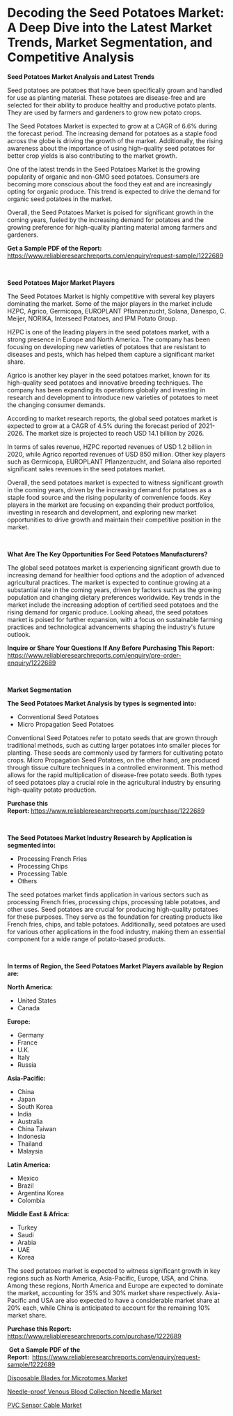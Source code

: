 <p><h1>Decoding the Seed Potatoes Market: A Deep Dive into the Latest Market Trends, Market Segmentation, and Competitive Analysis</h1></p><p><strong>Seed Potatoes Market Analysis and Latest Trends</strong></p>
<p><p>Seed potatoes are potatoes that have been specifically grown and handled for use as planting material. These potatoes are disease-free and are selected for their ability to produce healthy and productive potato plants. They are used by farmers and gardeners to grow new potato crops.</p><p>The Seed Potatoes Market is expected to grow at a CAGR of 6.6% during the forecast period. The increasing demand for potatoes as a staple food across the globe is driving the growth of the market. Additionally, the rising awareness about the importance of using high-quality seed potatoes for better crop yields is also contributing to the market growth.</p><p>One of the latest trends in the Seed Potatoes Market is the growing popularity of organic and non-GMO seed potatoes. Consumers are becoming more conscious about the food they eat and are increasingly opting for organic produce. This trend is expected to drive the demand for organic seed potatoes in the market.</p><p>Overall, the Seed Potatoes Market is poised for significant growth in the coming years, fueled by the increasing demand for potatoes and the growing preference for high-quality planting material among farmers and gardeners.</p></p>
<p><strong>Get a Sample PDF of the Report:&nbsp;</strong> <a href="https://www.reliableresearchreports.com/enquiry/request-sample/1222689">https://www.reliableresearchreports.com/enquiry/request-sample/1222689</a></p>
<p>&nbsp;</p>
<p><strong>Seed Potatoes Major Market Players</strong></p>
<p><p>The Seed Potatoes Market is highly competitive with several key players dominating the market. Some of the major players in the market include HZPC, Agrico, Germicopa, EUROPLANT Pflanzenzucht, Solana, Danespo, C. Meijer, NORIKA, Interseed Potatoes, and IPM Potato Group.</p><p>HZPC is one of the leading players in the seed potatoes market, with a strong presence in Europe and North America. The company has been focusing on developing new varieties of potatoes that are resistant to diseases and pests, which has helped them capture a significant market share.</p><p>Agrico is another key player in the seed potatoes market, known for its high-quality seed potatoes and innovative breeding techniques. The company has been expanding its operations globally and investing in research and development to introduce new varieties of potatoes to meet the changing consumer demands.</p><p>According to market research reports, the global seed potatoes market is expected to grow at a CAGR of 4.5% during the forecast period of 2021-2026. The market size is projected to reach USD 14.1 billion by 2026.</p><p>In terms of sales revenue, HZPC reported revenues of USD 1.2 billion in 2020, while Agrico reported revenues of USD 850 million. Other key players such as Germicopa, EUROPLANT Pflanzenzucht, and Solana also reported significant sales revenues in the seed potatoes market.</p><p>Overall, the seed potatoes market is expected to witness significant growth in the coming years, driven by the increasing demand for potatoes as a staple food source and the rising popularity of convenience foods. Key players in the market are focusing on expanding their product portfolios, investing in research and development, and exploring new market opportunities to drive growth and maintain their competitive position in the market.</p></p>
<p>&nbsp;</p>
<p><strong>What Are The Key Opportunities For Seed Potatoes Manufacturers?</strong></p>
<p><p>The global seed potatoes market is experiencing significant growth due to increasing demand for healthier food options and the adoption of advanced agricultural practices. The market is expected to continue growing at a substantial rate in the coming years, driven by factors such as the growing population and changing dietary preferences worldwide. Key trends in the market include the increasing adoption of certified seed potatoes and the rising demand for organic produce. Looking ahead, the seed potatoes market is poised for further expansion, with a focus on sustainable farming practices and technological advancements shaping the industry's future outlook.</p></p>
<p><strong>Inquire or Share Your Questions If Any Before Purchasing This Report:</strong> <a href="https://www.reliableresearchreports.com/enquiry/pre-order-enquiry/1222689">https://www.reliableresearchreports.com/enquiry/pre-order-enquiry/1222689</a></p>
<p>&nbsp;</p>
<p><strong>Market Segmentation</strong></p>
<p><strong>The Seed Potatoes Market Analysis by types is segmented into:</strong></p>
<p><ul><li>Conventional Seed Potatoes</li><li>Micro Propagation Seed Potatoes</li></ul></p>
<p><p>Conventional Seed Potatoes refer to potato seeds that are grown through traditional methods, such as cutting larger potatoes into smaller pieces for planting. These seeds are commonly used by farmers for cultivating potato crops. Micro Propagation Seed Potatoes, on the other hand, are produced through tissue culture techniques in a controlled environment. This method allows for the rapid multiplication of disease-free potato seeds. Both types of seed potatoes play a crucial role in the agricultural industry by ensuring high-quality potato production.</p></p>
<p><strong>Purchase this Report:&nbsp;</strong><a href="https://www.reliableresearchreports.com/purchase/1222689">https://www.reliableresearchreports.com/purchase/1222689</a></p>
<p>&nbsp;</p>
<p><strong>The Seed Potatoes Market Industry Research by Application is segmented into:</strong></p>
<p><ul><li>Processing French Fries</li><li>Processing Chips</li><li>Processing Table</li><li>Others</li></ul></p>
<p><p>The seed potatoes market finds application in various sectors such as processing French fries, processing chips, processing table potatoes, and other uses. Seed potatoes are crucial for producing high-quality potatoes for these purposes. They serve as the foundation for creating products like French fries, chips, and table potatoes. Additionally, seed potatoes are used for various other applications in the food industry, making them an essential component for a wide range of potato-based products.</p></p>
<p>&nbsp;</p>
<p><strong>In terms of Region, the Seed Potatoes Market Players available by Region are:</strong></p>
<p>
    <p> <strong> North America: </strong>
        <ul>
            <li>United States</li>
            <li>Canada</li>
        </ul>
        </p> 
    <p> <strong> Europe: </strong>
        <ul>
            <li>Germany</li>
            <li>France</li>
            <li>U.K.</li>
            <li>Italy</li>
            <li>Russia</li>
        </ul>
        </p> 
    <p> <strong> Asia-Pacific: </strong>
        <ul>
            <li>China</li>
            <li>Japan</li>
            <li>South Korea</li>
            <li>India</li>
            <li>Australia</li>
            <li>China Taiwan</li>
            <li>Indonesia</li>
            <li>Thailand</li>
            <li>Malaysia</li>
        </ul>
        </p> 
    <p> <strong> Latin America: </strong>
        <ul>
            <li>Mexico</li>
            <li>Brazil</li>
            <li>Argentina Korea</li>
            <li>Colombia</li>
        </ul>
        </p> 
    <p> <strong> Middle East & Africa: </strong>
        <ul>
            <li>Turkey</li>
            <li>Saudi</li>
            <li>Arabia</li>
            <li>UAE</li>
            <li>Korea</li>
        </ul>
    </p>
    </p>
<p><p>The seed potatoes market is expected to witness significant growth in key regions such as North America, Asia-Pacific, Europe, USA, and China. Among these regions, North America and Europe are expected to dominate the market, accounting for 35% and 30% market share respectively. Asia-Pacific and USA are also expected to have a considerable market share at 20% each, while China is anticipated to account for the remaining 10% market share.</p></p>
<p><strong>Purchase this Report: </strong><a href="https://www.reliableresearchreports.com/purchase/1222689">https://www.reliableresearchreports.com/purchase/1222689</a></p>
<p>&nbsp;<strong>Get a Sample PDF of the Report:&nbsp;&nbsp;</strong><a href="https://www.reliableresearchreports.com/enquiry/request-sample/1222689">https://www.reliableresearchreports.com/enquiry/request-sample/1222689</a></p>
<p><strong></strong></p>
<p><p><a href="https://view.publitas.com/reportprime-1/disposable-blades-for-microtomes-market-size-growth-outlook-from-2024-to-2031-projecting-at-markets-trends-analysis-by-application-regional-outlook-and-revenue/">Disposable Blades for Microtomes Market</a></p><p><a href="https://view.publitas.com/reportprime-1/decoding-the-needle-proof-venous-blood-collection-needle-market-a-deep-dive-into-the-latest-market-trends-market-segmentation-and-competitive-analysis/">Needle-proof Venous Blood Collection Needle Market</a></p><p><a href="https://view.publitas.com/reportprime-1/pvc-sensor-cable-market-size-share-trends-analysis-report-by-material-by-type-by-end-user-by-region-and-segment-forecasts-2024-2031/">PVC Sensor Cable Market</a></p></p>